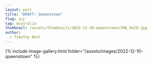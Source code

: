 ```yaml
---
layout: post
title: "DRAFT: Queenstown"
flag: 🇳🇿
tag: Australia
thumbnail: /assets/thumbnails/2022-12-10-queenstown/IMG_9429.jpg
author:
  - Timothy Best
---
```


{% include image-gallery.html folder="/assets/images/2022-12-10-queenstown" %}
